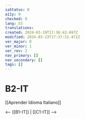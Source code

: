 ```yaml
---
iaStatus: 0
a11y: 0
checked: 0
lang: ES
translations: 
created: 2024-03-19T17:36:43.697Z
modified: 2024-03-23T17:37:31.471Z
ver_major: 0
ver_minor: 1
ver_rev: 2
nav_primary: []
nav_secondary: []
tags: []
---
```

# B2-IT

[[Aprender Idioma Italiano]]

<-- [[B1-IT]] | [[C1-IT]] -->

